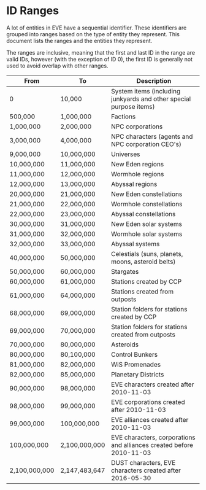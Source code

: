 # ID Ranges

A lot of entities in EVE have a sequential identifier. These identifiers are grouped into ranges based on the type of entity they represent. This document lists the ranges and the entities they represent.

The ranges are inclusive, meaning that the first and last ID in the range are valid IDs, however (with the exception of ID 0), the first ID is generally not used to avoid overlap with other ranges.


| From          | To            | Description                                                            |
| --------------|---------------|----------------------------------------------------------------------- |
| 0             | 10,000        | System items (including junkyards and other special purpose items)     |
| 500,000       | 1,000,000     | Factions                                                               |
| 1,000,000     | 2,000,000     | NPC corporations                                                       |
| 3,000,000     | 4,000,000     | NPC characters (agents and NPC corporation CEO's)                      |
| 9,000,000     | 10,000,000    | Universes                                                              |
| 10,000,000    | 11,000,000    | New Eden regions                                                       |
| 11,000,000    | 12,000,000    | Wormhole regions                                                       |
| 12,000,000    | 13,000,000    | Abyssal regions                                                        |
| 20,000,000    | 21,000,000    | New Eden constellations                                                |
| 21,000,000    | 22,000,000    | Wormhole constellations                                                |
| 22,000,000    | 23,000,000    | Abyssal constellations                                                 |
| 30,000,000    | 31,000,000    | New Eden solar systems                                                 |
| 31,000,000    | 32,000,000    | Wormhole solar systems                                                 |
| 32,000,000    | 33,000,000    | Abyssal systems                                                        |
| 40,000,000    | 50,000,000    | Celestials (suns, planets, moons, asteroid belts)                      |
| 50,000,000    | 60,000,000    | Stargates                                                              |
| 60,000,000    | 61,000,000    | Stations created by CCP                                                |
| 61,000,000    | 64,000,000    | Stations created from outposts                                         |
| 68,000,000    | 69,000,000    | Station folders for stations created by CCP                            |
| 69,000,000    | 70,000,000    | Station folders for stations created from outposts                     |
| 70,000,000    | 80,000,000    | Asteroids                                                              |
| 80,000,000    | 80,100,000    | Control Bunkers                                                        |
| 81,000,000    | 82,000,000    | WiS Promenades                                                         |
| 82,000,000    | 85,000,000    | Planetary Districts                                                    |
| 90,000,000    | 98,000,000    | EVE characters created after 2010-11-03                                |
| 98,000,000    | 99,000,000    | EVE corporations created after 2010-11-03                              |
| 99,000,000    | 100,000,000   | EVE alliances created after 2010-11-03                                 |
| 100,000,000   | 2,100,000,000 | EVE characters, corporations and alliances created before 2010-11-03   |
| 2,100,000,000 | 2,147,483,647 | DUST characters, EVE characters created after 2016-05-30               |